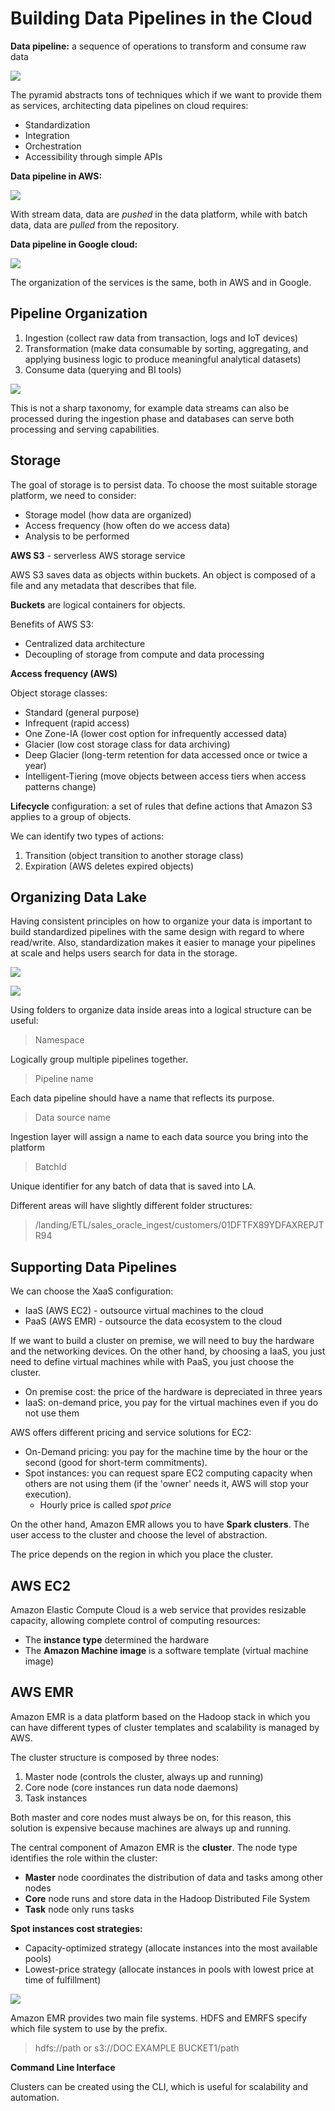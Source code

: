 # Building Data Pipelines in the Cloud

**Data pipeline:** a sequence of operations to transform and consume raw data

![](pipeline.jpg)

The pyramid abstracts tons of techniques which if we want to provide them as services, architecting data pipelines on cloud requires:

- Standardization
- Integration
- Orchestration
- Accessibility through simple APIs

**Data pipeline in AWS:**

![](aws.jpg)

With stream data, data are *pushed* in the data platform, while with batch data, data are *pulled* from the repository.

**Data pipeline in Google cloud:**

![](google.jpg)

The organization of the services is the same, both in AWS and in Google.

## Pipeline Organization

1. Ingestion  (collect raw data from transaction, logs and IoT devices)
2. Transformation (make data consumable by sorting, aggregating, and applying business logic to produce meaningful analytical datasets)
3. Consume data (querying and BI tools)

![](organization.jpg)

This is not a sharp taxonomy, for example data streams can also be processed during the ingestion phase and databases can serve both processing and serving capabilities.

## Storage

The goal of storage is to persist data.
To choose the most suitable storage platform, we need to consider:

- Storage model (how data are organized)
- Access frequency (how often do we access data)
- Analysis to be performed

**AWS S3** - serverless AWS storage service

AWS S3 saves data as objects within buckets. An object is composed of a file and any metadata that describes that file.

**Buckets** are logical containers for objects.

Benefits of AWS S3:

- Centralized data architecture
- Decoupling of storage from compute and data processing

**Access frequency (AWS)**

Object storage classes:

- Standard (general purpose)
- Infrequent (rapid access)
- One Zone-IA (lower cost option for infrequently accessed data)
- Glacier (low cost storage class for data archiving)
- Deep Glacier (long-term retention for data accessed once or twice a year)
- Intelligent-Tiering (move objects between access tiers when access patterns change)

**Lifecycle** configuration: a set of rules that define actions that Amazon S3 applies to a group of objects.

We can identify two types of actions:

1. Transition (object transition to another storage class)
2. Expiration (AWS deletes expired objects)

## Organizing Data Lake

Having consistent principles on how to organize your data is important to build standardized pipelines with the same design with regard to where read/write.
Also, standardization makes it easier to manage your pipelines at scale and helps users search for data in the storage.

![](data-lake1.jpg)

![](data-lake2.jpg)

Using folders to organize data inside areas into a logical structure can be useful:

> Namespace

Logically group multiple pipelines together.

> Pipeline name

Each data pipeline should have a name that reflects its purpose.

> Data source name

Ingestion layer will assign a name to each data source you bring into the platform

> BatchId

Unique identifier for any batch of data that is saved into LA.

Different areas will have slightly different folder structures:

> /landing/ETL/sales_oracle_ingest/customers/01DFTFX89YDFAXREPJTR94

## Supporting Data Pipelines

We can choose the XaaS configuration:

- IaaS (AWS EC2) - outsource virtual machines to the cloud
- PaaS (AWS EMR) - outsource the data ecosystem to the cloud

If we want to build a cluster on premise, we will need to buy the hardware and the networking devices.
On the other hand, by choosing a IaaS, you just need to define virtual machines while with PaaS, you just choose the cluster.

- On premise cost: the price of the hardware is depreciated in three years
- IaaS: on-demand price, you pay for the virtual machines even if you do not use them

AWS offers different pricing and service solutions for EC2:

- On-Demand pricing: you pay for the machine time by the hour or the second (good for short-term commitments).
- Spot instances: you can request spare EC2 computing capacity when others are not using them (if the 'owner' needs it, AWS will stop your execution).
    - Hourly price is called *spot price*

On the other hand, Amazon EMR allows you to have **Spark clusters**.
The user access to the cluster and choose the level of abstraction.

The price depends on the region in which you place the cluster.

## AWS EC2

Amazon Elastic Compute Cloud is a web service that provides resizable capacity, allowing complete control of computing resources:

- The **instance type** determined the hardware
- The **Amazon Machine image** is a software template (virtual machine image)

## AWS EMR

Amazon EMR is a data platform based on the Hadoop stack in which you can have different types of cluster templates and scalability is managed by AWS.

The cluster structure is composed by three nodes:

1. Master node (controls the cluster, always up and running)
2. Core node (core instances run data node daemons)
3. Task instances

Both master and core nodes must always be on, for this reason, this solution is expensive because machines are always up and running.

The central component of Amazon EMR is the **cluster**.
The node type identifies the role within the cluster:

- **Master** node coordinates the distribution of data and tasks among other nodes
- **Core** node runs and store data in the Hadoop Distributed File System
- **Task** node only runs tasks

**Spot instances cost strategies:**

- Capacity-optimized strategy (allocate instances into the most available pools)
- Lowest-price strategy (allocate instances in pools with lowest price at time of fulfillment)

![](cluster.jpg)

Amazon EMR provides two main file systems.
HDFS and EMRFS specify which file system to use by the prefix.

> hdfs://path or s3://DOC EXAMPLE BUCKET1/path

**Command Line Interface**

Clusters can be created using the CLI, which is useful for scalability and automation.

